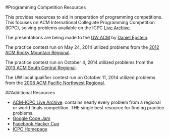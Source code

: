 #Programming Competition Resources

This provides resources to aid in preparation of programming competitions. This focuses on ACM International Collegiate Programming Competition (ICPC), solving problems available on the ICPC [Live Archive](https://icpcarchive.ecs.baylor.edu/).

The presentations are being made to the [UW ACM](http://flatline.cs.washington.edu/orgs/acm/) by [Daniel Epstein](http://depstein.net/).

The practice contest run on May 24, 2014 utilized problems from the [2012 ACM Rocky Mountain Regional](http://org.coloradomesa.edu/acm/rmrc/2012/index.html).

The practice contest run on October 4, 2014 utilized problems from the [2013 ACM South Central Regional](http://acm2013.cct.lsu.edu/).

The UW local qualifier contest run on October 11, 2014 utilized problems from the [2008 ACM Pacific Northwest Regional](http://www.acmicpc-pacnw.org/results.htm).

##Additional Resources

- [ACM-ICPC Live Archive](https://icpcarchive.ecs.baylor.edu/): contains nearly every problem from a regional or world finals competition. THE single best resource for finding practice problems.
- [Google Code Jam](https://code.google.com/codejam/)
- [Facebook Hacker Cup](https://www.facebook.com/hackercup)
- [ICPC Homepage](http://icpc.baylor.edu/)